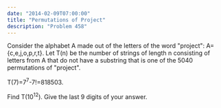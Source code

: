 ```yaml
---
date: "2014-02-09T07:00:00"
title: "Permutations of Project"
description: "Problem 458"
---
```


<p>
Consider the alphabet A made out of the letters of the word "project": A={c,e,j,o,p,r,t}.
Let T(n) be the number of strings of length n consisting of letters from A that do not have a substring that is one of the 5040 permutations of "project".
</p>
T(7)=7<sup>7</sup>-7!=818503.

<p>
Find T(10<sup>12</sup>). Give the last 9 digits of your answer.
</p>

